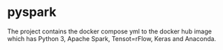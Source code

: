 # pyspark
The project contains the docker compose yml to the docker hub image which has Python 3, Apache Spark, Tensot=rFlow, Keras and Anaconda. 
